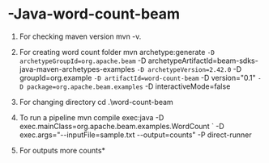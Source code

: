 # -Java-word-count-beam
1. For checking maven version
mvn -v.

2. For creating word count folder
mvn archetype:generate `
-D archetypeGroupId=org.apache.beam `
-D archetypeArtifactId=beam-sdks-java-maven-archetypes-examples `
-D archetypeVersion=2.42.0 `
-D groupId=org.example `
-D artifactId=word-count-beam `
-D version="0.1" `
-D package=org.apache.beam.examples `
-D interactiveMode=false

3. For changing directory
cd .\word-count-beam

4. To run a pipeline
mvn compile exec:java -D exec.mainClass=org.apache.beam.examples.WordCount `
-D exec.args="--inputFile=sample.txt --output=counts" -P direct-runner

5. For outputs
more counts*
